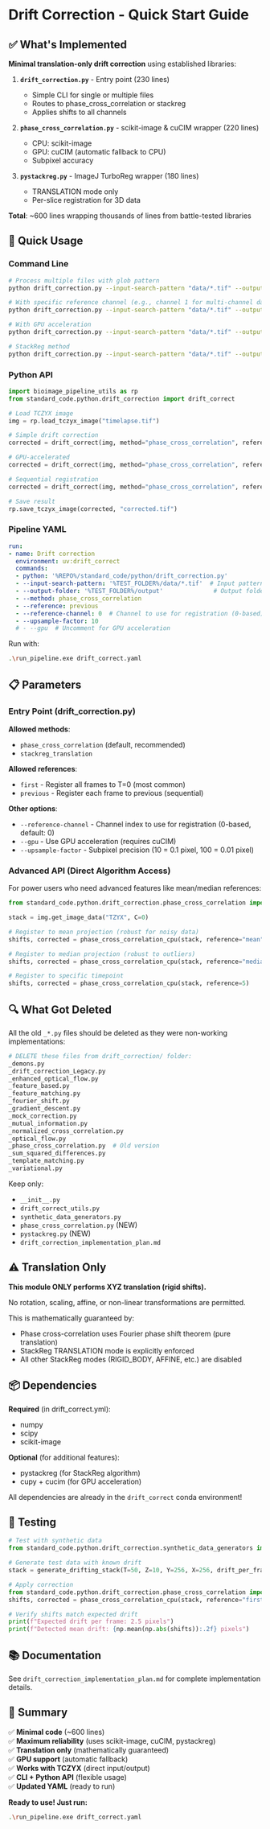 # Drift Correction - Quick Start Guide

## ✅ What's Implemented

**Minimal translation-only drift correction** using established libraries:

1. **`drift_correction.py`** - Entry point (230 lines)
   - Simple CLI for single or multiple files
   - Routes to phase_cross_correlation or stackreg
   - Applies shifts to all channels

2. **`phase_cross_correlation.py`** - scikit-image & cuCIM wrapper (220 lines)
   - CPU: scikit-image
   - GPU: cuCIM (automatic fallback to CPU)
   - Subpixel accuracy

3. **`pystackreg.py`** - ImageJ TurboReg wrapper (180 lines)
   - TRANSLATION mode only
   - Per-slice registration for 3D data

**Total**: ~600 lines wrapping thousands of lines from battle-tested libraries

## 🚀 Quick Usage

### Command Line

```bash
# Process multiple files with glob pattern
python drift_correction.py --input-search-pattern "data/*.tif" --output-folder output/ --method phase_cross_correlation --reference first

# With specific reference channel (e.g., channel 1 for multi-channel data)
python drift_correction.py --input-search-pattern "data/*.tif" --output-folder output/ --method phase_cross_correlation --reference first --reference-channel 1

# With GPU acceleration
python drift_correction.py --input-search-pattern "data/*.tif" --output-folder output/ --method phase_cross_correlation --reference previous --gpu

# StackReg method
python drift_correction.py --input-search-pattern "data/*.tif" --output-folder output/ --method stackreg_translation --reference first
```

### Python API

```python
import bioimage_pipeline_utils as rp
from standard_code.python.drift_correction import drift_correct

# Load TCZYX image
img = rp.load_tczyx_image("timelapse.tif")

# Simple drift correction
corrected = drift_correct(img, method="phase_cross_correlation", reference="first")

# GPU-accelerated
corrected = drift_correct(img, method="phase_cross_correlation", reference="first", use_gpu=True)

# Sequential registration
corrected = drift_correct(img, method="phase_cross_correlation", reference="previous")

# Save result
rp.save_tczyx_image(corrected, "corrected.tif")
```

### Pipeline YAML

```yaml
run:
- name: Drift correction
  environment: uv:drift_correct
  commands:
  - python: '%REPO%/standard_code/python/drift_correction.py'
  - --input-search-pattern: '%TEST_FOLDER%/data/*.tif'  # Input pattern
  - --output-folder: '%TEST_FOLDER%/output'              # Output folder
  - --method: phase_cross_correlation
  - --reference: previous
  - --reference-channel: 0  # Channel to use for registration (0-based)
  - --upsample-factor: 10
  # - --gpu  # Uncomment for GPU acceleration
```

Run with:
```bash
.\run_pipeline.exe drift_correct.yaml
```

## 📋 Parameters

### Entry Point (drift_correction.py)

**Allowed methods**:
- `phase_cross_correlation` (default, recommended)
- `stackreg_translation`

**Allowed references**:
- `first` - Register all frames to T=0 (most common)
- `previous` - Register each frame to previous (sequential)

**Other options**:
- `--reference-channel` - Channel index to use for registration (0-based, default: 0)
- `--gpu` - Use GPU acceleration (requires cuCIM)
- `--upsample-factor` - Subpixel precision (10 = 0.1 pixel, 100 = 0.01 pixel)

### Advanced API (Direct Algorithm Access)

For power users who need advanced features like mean/median references:

```python
from standard_code.python.drift_correction.phase_cross_correlation import phase_cross_correlation_cpu

stack = img.get_image_data("TZYX", C=0)

# Register to mean projection (robust for noisy data)
shifts, corrected = phase_cross_correlation_cpu(stack, reference="mean", upsample_factor=20)

# Register to median projection (robust to outliers)
shifts, corrected = phase_cross_correlation_cpu(stack, reference="median")

# Register to specific timepoint
shifts, corrected = phase_cross_correlation_cpu(stack, reference=5)
```

## 🔍 What Got Deleted

All the old `_*.py` files should be deleted as they were non-working implementations:

```bash
# DELETE these files from drift_correction/ folder:
_demons.py
_drift_correction_Legacy.py
_enhanced_optical_flow.py
_feature_based.py
_feature_matching.py
_fourier_shift.py
_gradient_descent.py
_mock_correction.py
_mutual_information.py
_normalized_cross_correlation.py
_optical_flow.py
_phase_cross_correlation.py  # Old version
_sum_squared_differences.py
_template_matching.py
_variational.py
```

Keep only:
- `__init__.py`
- `drift_correct_utils.py`
- `synthetic_data_generators.py`
- `phase_cross_correlation.py` (NEW)
- `pystackreg.py` (NEW)
- `drift_correction_implementation_plan.md`

## ⚠️ Translation Only

**This module ONLY performs XYZ translation (rigid shifts).**

No rotation, scaling, affine, or non-linear transformations are permitted.

This is mathematically guaranteed by:
- Phase cross-correlation uses Fourier phase shift theorem (pure translation)
- StackReg TRANSLATION mode is explicitly enforced
- All other StackReg modes (RIGID_BODY, AFFINE, etc.) are disabled

## 📦 Dependencies

**Required** (in drift_correct.yml):
- numpy
- scipy
- scikit-image

**Optional** (for additional features):
- pystackreg (for StackReg algorithm)
- cupy + cucim (for GPU acceleration)

All dependencies are already in the `drift_correct` conda environment!

## 🧪 Testing

```python
# Test with synthetic data
from standard_code.python.drift_correction.synthetic_data_generators import generate_drifting_stack

# Generate test data with known drift
stack = generate_drifting_stack(T=50, Z=10, Y=256, X=256, drift_per_frame=2.5)

# Apply correction
from standard_code.python.drift_correction.phase_cross_correlation import phase_cross_correlation_cpu
shifts, corrected = phase_cross_correlation_cpu(stack, reference="first", upsample_factor=10)

# Verify shifts match expected drift
print(f"Expected drift per frame: 2.5 pixels")
print(f"Detected mean drift: {np.mean(np.abs(shifts)):.2f} pixels")
```

## 📚 Documentation

See `drift_correction_implementation_plan.md` for complete implementation details.

## 🎯 Summary

✅ **Minimal code** (~600 lines)  
✅ **Maximum reliability** (uses scikit-image, cuCIM, pystackreg)  
✅ **Translation only** (mathematically guaranteed)  
✅ **GPU support** (automatic fallback)  
✅ **Works with TCZYX** (direct input/output)  
✅ **CLI + Python API** (flexible usage)  
✅ **Updated YAML** (ready to run)

**Ready to use! Just run:**
```bash
.\run_pipeline.exe drift_correct.yaml
```
